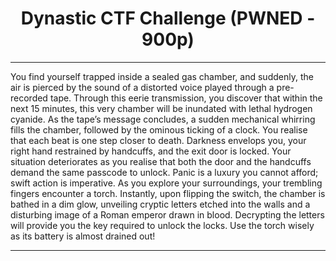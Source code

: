 # <h1 align="center">Dynastic CTF Challenge (PWNED - 900p)</h1>

---

<p align="center">

You find yourself trapped inside a sealed gas chamber, and suddenly, the air is pierced by the sound of a distorted voice played through a pre-recorded tape.
Through this eerie transmission, you discover that within the next 15 minutes, this very chamber will be inundated with lethal hydrogen cyanide.
As the tape’s message concludes, a sudden mechanical whirring fills the chamber, followed by the ominous ticking of a clock.
You realise that each beat is one step closer to death. Darkness envelops you, your right hand restrained by handcuffs, and the exit door is locked.
Your situation deteriorates as you realise that both the door and the handcuffs demand the same passcode to unlock.
Panic is a luxury you cannot afford; swift action is imperative. As you explore your surroundings, your trembling fingers encounter a torch.
Instantly, upon flipping the switch, the chamber is bathed in a dim glow, unveiling cryptic letters etched into the walls and a disturbing image of a Roman emperor drawn in blood.
Decrypting the letters will provide you the key required to unlock the locks. Use the torch wisely as its battery is almost drained out!

</p>

---
